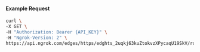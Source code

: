 <!-- Code generated for API Clients. DO NOT EDIT. -->

#### Example Request

```bash
curl \
-X GET \
-H "Authorization: Bearer {API_KEY}" \
-H "Ngrok-Version: 2" \
https://api.ngrok.com/edges/https/edghts_2uqkj63kuZtokvzXPycaqU19SkV/routes/edghtsrt_2uqkj5xbDLYBgKQRXRrcf2oMILl/response_headers
```
